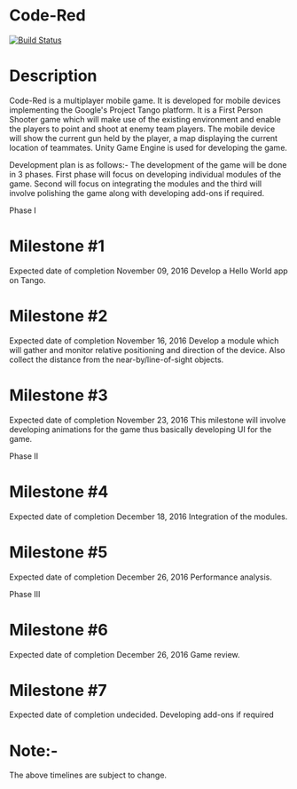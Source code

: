 # Code-Red

[![Build Status](https://travis-ci.org/AjinkyaChalke/Code-Red.svg?branch=master)](https://travis-ci.org/AjinkyaChalke/Code-Red)

# Description
Code-Red is a multiplayer mobile game. It is developed for mobile devices implementing the Google's Project Tango platform.
It is a First Person Shooter game which will make use of the existing environment and enable the players to point and shoot at enemy team players. The mobile device will show the current gun held by the player, a map displaying the current location of teammates. Unity Game Engine is used for developing the game.

Development plan is as follows:-
The development of the game will be done in 3 phases. First phase will focus on developing individual modules of the game.
Second will focus on integrating the modules and the third will involve polishing the game along with developing add-ons if required.

Phase I
# Milestone #1                                           
Expected date of completion November 09, 2016
Develop a Hello World app on Tango.

# Milestone #2 
Expected date of completion November 16, 2016
Develop a module which will gather and monitor relative positioning and direction of the device. Also collect the distance from the near-by/line-of-sight objects.

# Milestone #3  
Expected date of completion November 23, 2016
This milestone will involve developing animations for the game thus basically developing UI for the game.

Phase II
# Milestone #4  
Expected date of completion December 18, 2016
Integration of the modules.

# Milestone #5   
Expected date of completion December 26, 2016
Performance analysis.

Phase III
# Milestone #6    
Expected date of completion December 26, 2016
Game review.

# Milestone #7   
Expected date of completion undecided.
Developing add-ons if required


# Note:-
The above timelines are subject to change.
